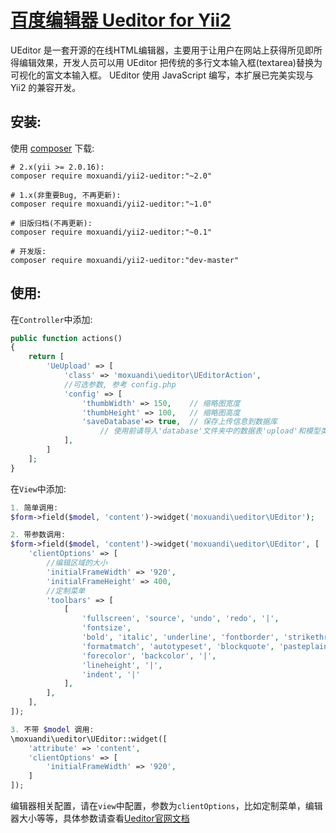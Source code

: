[百度编辑器 Ueditor for Yii2](http://ueditor.baidu.com/website/index.html)
================
UEditor 是一套开源的在线HTML编辑器，主要用于让用户在网站上获得所见即所得编辑效果，开发人员可以用 UEditor 把传统的多行文本输入框(textarea)替换为可视化的富文本输入框。
UEditor 使用 JavaScript 编写，本扩展已完美实现与 Yii2 的兼容开发。

安装:
------------
使用 [composer](http://getcomposer.org/download/) 下载:
```
# 2.x(yii >= 2.0.16):
composer require moxuandi/yii2-ueditor:"~2.0"

# 1.x(非重要Bug, 不再更新):
composer require moxuandi/yii2-ueditor:"~1.0"

# 旧版归档(不再更新):
composer require moxuandi/yii2-ueditor:"~0.1"

# 开发版:
composer require moxuandi/yii2-ueditor:"dev-master"
```


使用:
-----

在`Controller`中添加:
```php
public function actions()
{
    return [
        'UeUpload' => [
            'class' => 'moxuandi\ueditor\UEditorAction',
            //可选参数, 参考 config.php
            'config' => [
                'thumbWidth' => 150,	// 缩略图宽度
                'thumbHeight' => 100,	// 缩略图高度
                'saveDatabase'=> true,  // 保存上传信息到数据库
                    // 使用前请导入'database'文件夹中的数据表'upload'和模型类'Upload'
            ],
        ]
    ];
}
```

在`View`中添加:
```php
1. 简单调用:
$form->field($model, 'content')->widget('moxuandi\ueditor\UEditor');

2. 带参数调用:
$form->field($model, 'content')->widget('moxuandi\ueditor\UEditor', [
    'clientOptions' => [
        //编辑区域的大小
        'initialFrameWidth' => '920',
        'initialFrameHeight' => 400,
        //定制菜单
        'toolbars' => [
            [
                'fullscreen', 'source', 'undo', 'redo', '|',
                'fontsize',
                'bold', 'italic', 'underline', 'fontborder', 'strikethrough', 'removeformat',
                'formatmatch', 'autotypeset', 'blockquote', 'pasteplain', '|',
                'forecolor', 'backcolor', '|',
                'lineheight', '|',
                'indent', '|'
            ],
        ],
    ],
]);

3. 不带 $model 调用:
\moxuandi\ueditor\UEditor::widget([
    'attribute' => 'content',
    'clientOptions' => [
        'initialFrameWidth' => '920',
    ]
]);
```

编辑器相关配置，请在`view`中配置，参数为`clientOptions`，比如定制菜单，编辑器大小等等，具体参数请查看[Ueditor官网文档](http://fex-team.github.io/ueditor/#start-config)
